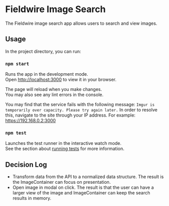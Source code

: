 # Fieldwire Image Search

The Fieldwire image search app allows users to search and view images.

## Usage

In the project directory, you can run:

### `npm start`

Runs the app in the development mode.\
Open [http://localhost:3000](http://localhost:3000) to view it in your browser.

The page will reload when you make changes.\
You may also see any lint errors in the console.

You may find that the service fails with the following message: `Imgur is temporarily over capacity. Please try again later.`
In order to resolve this, navigate to the site through your IP address.
For example: https://192.168.0.2:3000

### `npm test`

Launches the test runner in the interactive watch mode.\
See the section about [running tests](https://facebook.github.io/create-react-app/docs/running-tests) for more information.

## Decision Log
* Transform data from the API to a normalized data structure. The result is the ImageContainer can focus on presentation.
* Open image in modal on click. The result is that the user can have a larger view of the image and ImageContainer can keep the search results in memory.